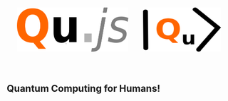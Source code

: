 <h1 align="center">
  <img src="images/Qujs2.png" alt="Qu.js" width="250" height="100"> &nbsp &nbsp
  <img src="images/qujslogo2.png" alt="Qu.js" width="175" height="100"> 
  <br>
  <br>
</h1>

## Quantum Computing for Humans!